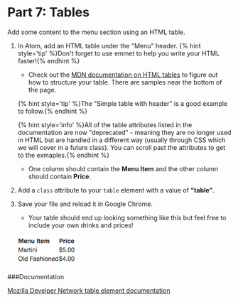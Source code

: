 # Part 7: Tables

Add some content to the menu section using an HTML table. 

1. In Atom, add an HTML table under the "Menu" header. 
{% hint style='tip' %}Don't forget to use emmet to help you write your HTML faster!{% endhint %}

    * Check out the [MDN documentation on HTML tables](https://developer.mozilla.org/en-US/docs/Web/HTML/Element/table) to figure out how to structure your table. There are samples near the bottom of the page.
    
    {% hint style='tip' %}The "Simple table with header" is a good example to follow.{% endhint %}
    
    {% hint style='info' %}All of the table attributes listed in the documentation are now "deprecated" - meaning they are no longer used in HTML but are handled in a different way (usually through CSS which we will cover in a future class). You can scroll past the attributes to get to the exmaples.{% endhint %}
    
    * One column should contain the **Menu Item** and the other column should contain **Price**.
    
2. Add a `class` attribute to your `table` element with a value of **"table"**.
    
3. Save your file and reload it in Google Chrome.

    * Your table should end up looking something like this but feel free to include your own drinks and prices!
    
    ![](/assets/table.png)

###Documentation

[Mozilla Develper Network table element documentation](https://developer.mozilla.org/en-US/docs/Web/HTML/Element/table)
